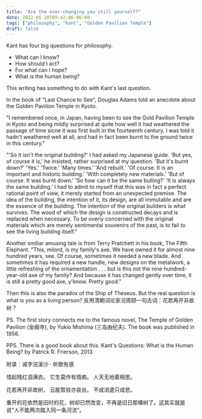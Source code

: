 ```yaml
---
title: "Are the ever-changing you still yourself?"
date: 2022-05-20T09:42:06-06:00
tags: ["philosophy", "kant", "Golden Pavilion Temple"]
draft: false
---
```


Kant has four big questions for philosophy.

* What can I know?
* How should I act?
* For what can I hope?
* What is the human being?

This writing has something to do with Kant's last question.

In the book of "Last Chance to See", Douglas Adams told an anecdote about the Golden Pavilion Temple in Kyoto. 

"I remembered once, in Japan, having been to see the Gold Pavilion Temple in Kyoto and being mildly surprised at quite how well it had weathered the passage of time sicne it was first built in the fourteenth century. I was told it hadn't weathered well at all, and had in fact been burnt to the ground twice in this century." 

"'So it isn't the original building?' I had asked my Japanese guide.
'But yes, of course it is,' he insisted, rather surprised at my question.
'But it's burnt down?'
'Yes.'
'Twice.'
'Many times.'
'And rebuilt.'
'Of course. It is an important and historic building.'
'With completely new materials.'
'But of course. It was burnt down.'
'So how can it be the same builing?'
'It is always the same building.'
I had to admit to myself that this was in fact a perfect rational point of view, it merely started from an unexpected premise. The idea of the building, the intention of it, its design, are all immutable and are the essence of the building. The intention of the original builders is what survives. The wood of which the design is constructed decays and is replaced when necessary. To be overly concerned with the original materials which are merely sentimental souvenirs of the past, is  to fail to see the living building itself."

Another smiliar amusing tale is from Terry Pratchett in his book, The Fifth Elephant. "This, milord, is my family's axe. We have owned it for almost nine hundred years, see. Of course, sometimes it needed a new blade. And sometimes it has required a new handle, new designs on the metalwork, a little refreshing of the ornamentation . . . but is this not the nine hundred-year-old axe of my family? And because it has changed gently over time, it is still a pretty good axe, y'know. Pretty good."

Then this is also the paradox of the Ship of Theseus. But the real question is what is you as a living person? 反用清朝词论家况周颐一句古词：花若再开非故树？

PS. The first story connects me to the famous novel, The Temple of Golden Pavilion (金阁寺), by Yukio Mishima (三岛由纪夫). The book was published in 1956.

PPS. There is a good book about this. Kant's Questions: What is the Human Being? by Patrick R. Frierson, 2013

附录：减字浣溪沙 · 听歌有感

惜起残红泪满衣。
它生莫作有情痴。
人天无地着相思。

花若再开非故树，
云能暂驻亦哀丝。
不成消遣只成悲。

重开的花依然是旧时的花，树却已然改变，不再是旧日那棵树了。这其实就是说“人不能两次踏入同一条河流”。
 
